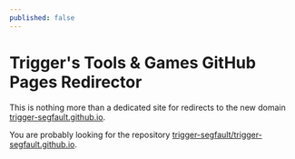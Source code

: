 ```yaml
---
published: false
---
```

# Trigger's Tools & Games GitHub Pages Redirector

This is nothing more than a dedicated site for redirects to the new domain [trigger-segfault.github.io](http://trigger-segfault.github.io/).

You are probably looking for the repository [trigger-segfault/trigger-segfault.github.io](https://github.com/trigger-segfault/trigger-segfault.github.io).
